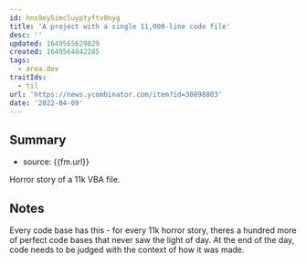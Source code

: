 ```yaml
---
id: hns9ey5imcluyptyftv0nyg
title: 'A project with a single 11,000-line code file'
desc: ''
updated: 1649565629829
created: 1649564842285
tags:
  - area.dev
traitIds:
  - til
url: 'https://news.ycombinator.com/item?id=30898803'
date: '2022-04-09'
---
```


## Summary
- source: {{fm.url}}

Horror story of a 11k VBA file.

## Notes

Every code base has this - for every 11k horror story, theres a hundred more of perfect code bases that never saw the light of day. 
At the end of the day, code needs to be judged with the context of how it was made.  
